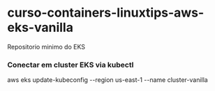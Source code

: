 # curso-containers-linuxtips-aws-eks-vanilla
Repositorio minimo do EKS

### Conectar em cluster EKS via kubectl
aws eks update-kubeconfig --region us-east-1 --name cluster-vanilla